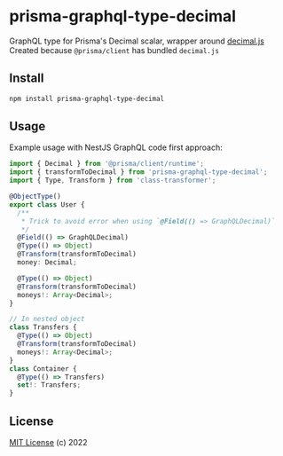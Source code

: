 # prisma-graphql-type-decimal

GraphQL type for Prisma's Decimal scalar, wrapper around [decimal.js](https://github.com/MikeMcl/decimal.js/)  
Created because `@prisma/client` has bundled `decimal.js`

## Install

```sh
npm install prisma-graphql-type-decimal

```

## Usage

Example usage with NestJS GraphQL code first approach:

```ts
import { Decimal } from '@prisma/client/runtime';
import { transformToDecimal } from 'prisma-graphql-type-decimal';
import { Type, Transform } from 'class-transformer';

@ObjectType()
export class User {
  /**
   * Trick to avoid error when using `@Field(() => GraphQLDecimal)`
   */
  @Field(() => GraphQLDecimal)
  @Type(() => Object)
  @Transform(transformToDecimal)
  money: Decimal;

  @Type(() => Object)
  @Transform(transformToDecimal)
  moneys!: Array<Decimal>;
}

// In nested object
class Transfers {
  @Type(() => Object)
  @Transform(transformToDecimal)
  moneys!: Array<Decimal>;
}
class Container {
  @Type(() => Transfers)
  set!: Transfers;
}
```

## License

[MIT License](https://opensource.org/licenses/MIT) (c) 2022
